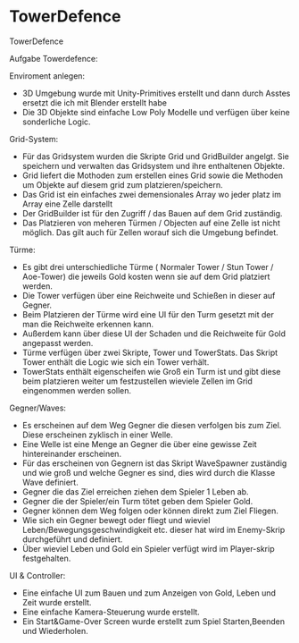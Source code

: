 # TowerDefence
TowerDefence

Aufgabe Towerdefence:

Enviroment anlegen:
- 3D Umgebung wurde mit Unity-Primitives erstellt und dann durch Asstes ersetzt die ich mit Blender erstellt habe
- Die 3D Objekte sind einfache Low Poly Modelle und verfügen über keine sonderliche Logic.

Grid-System:
- Für das Gridsystem wurden die Skripte Grid und GridBuilder angelgt. Sie speichern und verwalten das Gridsystem und ihre enthaltenen Objekte.
- Grid liefert die Mothoden zum erstellen eines Grid sowie die Methoden um Objekte auf diesem grid zum platzieren/speichern.
- Das Grid ist ein einfaches zwei demensionales Array wo jeder platz im Array eine Zelle darstellt
- Der GridBuilder ist für den Zugriff / das Bauen auf dem Grid zuständig.
- Das Platzieren von meheren Türmen / Objecten auf eine Zelle ist nicht möglich. Das gilt auch für Zellen worauf sich die Umgebung befindet.

Türme:
- Es gibt drei unterschiedliche Türme ( Normaler Tower / Stun Tower / Aoe-Tower) die jeweils Gold kosten wenn sie auf dem Grid platziert werden.
- Die Tower verfügen über eine Reichweite und Schießen in dieser auf Gegner.
- Beim Platzieren der Türme wird eine UI für den Turm gesetzt mit der man die Reichweite erkennen kann. 
- Außerdem kann über diese UI der Schaden und die Reichweite für Gold angepasst werden.
- Türme verfügen über zwei Skripte, Tower und TowerStats. Das Skript Tower enthält die Logic wie sich ein Tower verhält. 
- TowerStats enthält eigenscheifen wie Groß ein Turm ist und gibt diese beim platzieren weiter um festzustellen wieviele Zellen im Grid eingenommen werden sollen.

Gegner/Waves:
- Es erscheinen auf dem Weg Gegner die diesen verfolgen bis zum Ziel. Diese erscheinen zyklisch in einer Welle.
- Eine Welle ist eine Menge an Gegner die über eine gewisse Zeit hintereinander erscheinen.
- Für das erscheinen von Gegnern ist das Skript WaveSpawner zuständig und wie groß und welche Gegner es sind, dies wird durch die Klasse Wave definiert.
- Gegner die das Ziel erreichen ziehen dem Spieler 1 Leben ab.
- Gegner die der Spieler/ein Turm tötet geben dem Spieler Gold.
- Gegner können dem Weg folgen oder können direkt zum Ziel Fliegen.
- Wie sich ein Gegner bewegt oder fliegt und wieviel Leben/Bewegungsgeschwindigkeit etc. dieser hat wird im Enemy-Skrip durchgeführt und definiert.
- Über wieviel Leben und Gold ein Spieler verfügt wird im Player-skrip festgehalten.

UI & Controller:
- Eine einfache UI zum Bauen und zum Anzeigen von Gold, Leben und Zeit wurde erstellt.
- Eine einfache Kamera-Steuerung wurde erstellt.
- Ein Start&Game-Over Screen wurde erstellt zum Spiel Starten,Beenden und Wiederholen.




